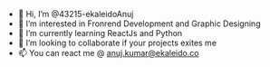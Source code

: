 - 👋 Hi, I’m @43215-ekaleidoAnuj
- 👀 I’m interested in Fronrend Development and Graphic Designing 
- 🌱 I’m currently learning ReactJs and Python 
- 💞️ I’m looking to collaborate if your projects exites me 
- 📫 You can react me @ anuj.kumar@ekaleido.co
